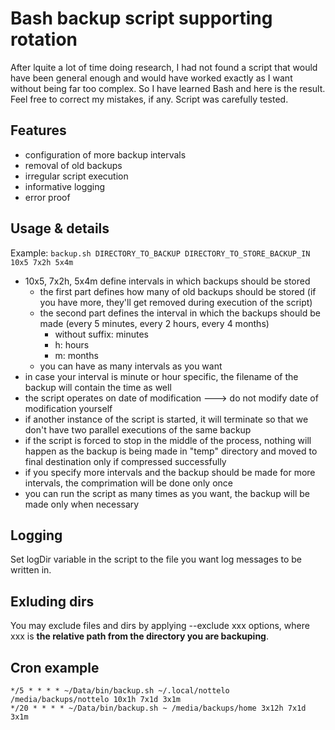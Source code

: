 # Bash backup script supporting rotation
After lquite a lot of time doing research, I had not found a script that would have been general enough and would have worked exactly as I want without being far too complex. So I have learned Bash and here is the result. Feel free to correct my mistakes, if any. Script was carefully tested. 

## Features
- configuration of more backup intervals
- removal of old backups
- irregular script execution
- informative logging
- error proof

## Usage & details
Example: `backup.sh DIRECTORY_TO_BACKUP DIRECTORY_TO_STORE_BACKUP_IN 10x5 7x2h 5x4m`
- 10x5, 7x2h, 5x4m define intervals in which backups should be stored
  - the first part defines how many of old backups should be stored (if you have more, they'll get removed during execution of the script)
  - the second part defines the interval in which the backups should be made (every 5 minutes,  every 2 hours,  every 4 months)
     - without suffix: minutes
     - h: hours
     - m: months
  - you can have as many intervals as you want
- in case your interval is minute or hour specific, the filename of the backup will contain the time as well
- the script operates on date of modification ---> do not modify date of modification yourself
- if another instance of the script is started, it will terminate so that we don't have two parallel executions of the same backup
- if the script is forced to stop in the middle of the process, nothing will happen as the backup is being made in "temp" directory and moved to final destination only if compressed successfully 
- if you specify more intervals and the backup should be made for more intervals, the comprimation will be done only once
- you can run the script as many times as you want, the backup will be made only when necessary 
 
 ## Logging
 Set logDir variable in the script to the file you want log messages to be written in.
 
 ## Exluding dirs
 You may exclude files and dirs by applying --exclude xxx options, where xxx is **the relative path from the directory you are backuping**. 
 
 ## Cron example
 `*/5 * * * * ~/Data/bin/backup.sh ~/.local/nottelo /media/backups/nottelo 10x1h 7x1d 3x1m`<br>
`*/20 * * * * ~/Data/bin/backup.sh ~ /media/backups/home 3x12h 7x1d 3x1m`
